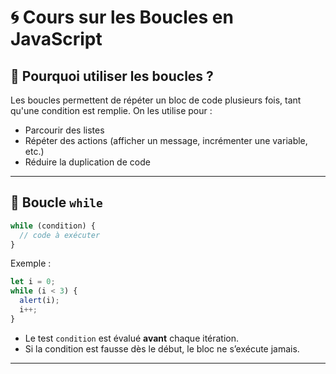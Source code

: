 # 🌀 Cours sur les Boucles en JavaScript

## 🔁 Pourquoi utiliser les boucles ?

Les boucles permettent de répéter un bloc de code plusieurs fois, tant qu'une condition est remplie. On les utilise pour :
- Parcourir des listes
- Répéter des actions (afficher un message, incrémenter une variable, etc.)
- Réduire la duplication de code

---

## 🔄 Boucle `while`

```js
while (condition) {
  // code à exécuter
}
```

Exemple :
```js
let i = 0;
while (i < 3) {
  alert(i);
  i++;
}
```

- Le test `condition` est évalué **avant** chaque itération.
- Si la condition est fausse dès le début, le bloc ne s’exécute jamais.

---
